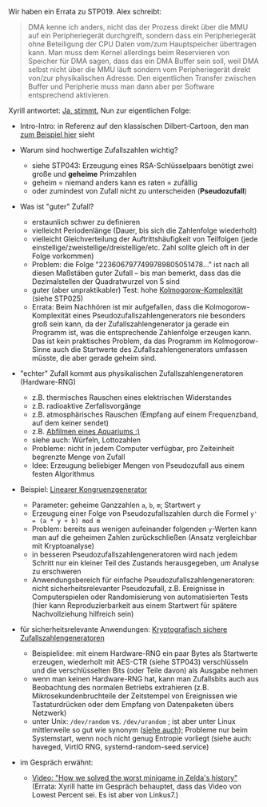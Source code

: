 Wir haben ein Errata zu STP019. Alex schreibt:

> DMA kenne ich anders, nicht das der Prozess direkt über die MMU auf ein Peripheriegerät durchgreift, sondern dass ein Peripheriegerät ohne Beteiligung der CPU Daten vom/zum Hauptspeicher übertragen kann.
> Man muss dem Kernel allerdings beim Reservieren von Speicher für DMA
sagen, dass das ein DMA Buffer sein soll, weil DMA selbst nicht über die MMU läuft sondern vom Peripheriegerät direkt von/zur physikalischen Adresse.
> Den eigentlichen Transfer zwischen Buffer und Peripherie muss
man dann aber per Software entsprechend aktivieren.

Xyrill antwortet: [Ja, stimmt.](https://de.wikipedia.org/w/index.php?title=Direct_Memory_Access&oldid=232059711) Nun zur eigentlichen Folge:

* Intro-Intro: in Referenz auf den klassischen Dilbert-Cartoon, den man [zum Beispiel hier](https://www.americanscientist.org/article/the-quest-for-randomness) sieht

* Warum sind hochwertige Zufallszahlen wichtig?
    * siehe STP043: Erzeugung eines RSA-Schlüsselpaars benötigt zwei große und **geheime** Primzahlen
    * geheim = niemand anders kann es raten = zufällig
    * oder zumindest von Zufall nicht zu unterscheiden (**Pseudozufall**)

* Was ist "guter" Zufall?
    * erstaunlich schwer zu definieren
    * vielleicht Periodenlänge (Dauer, bis sich die Zahlenfolge wiederholt)
    * vielleicht Gleichverteilung der Auftrittshäufigkeit von Teilfolgen (jede einstellige/zweistellige/dreistellige/etc. Zahl sollte gleich oft in der Folge vorkommen)
    * Problem: die Folge "2236067977499789805051478..." ist nach all diesen Maßstäben guter Zufall &ndash; bis man bemerkt, dass das die Dezimalstellen der Quadratwurzel von 5 sind
    * guter (aber unpraktikabler) Test: hohe [Kolmogorow-Komplexität](https://de.wikipedia.org/w/index.php?title=Kolmogorow-Komplexit%C3%A4t&oldid=207581838) (siehe STP025)
    * Errata: Beim Nachhören ist mir aufgefallen, dass die Kolmogorow-Komplexität eines Pseudozufallszahlengenerators nie besonders groß sein kann, da der Zufallszahlengenerator ja gerade ein Programm ist, was die entsprechende Zahlenfolge erzeugen kann. Das ist kein praktisches Problem, da das Programm im Kolmogorow-Sinne auch die Startwerte des Zufallszahlengenerators umfassen müsste, die aber gerade geheim sind.

* "echter" Zufall kommt aus physikalischen Zufallszahlengeneratoren (Hardware-RNG)
    * z.B. thermisches Rauschen eines elektrischen Widerstandes
    * z.B. radioaktive Zerfallsvorgänge
    * z.B. atmosphärisches Rauschen (Empfang auf einem Frequenzband, auf dem keiner sendet)
    * z.B. [Abfilmen eines Aquariums :)](https://www.semanticscholar.org/paper/True-Random-Number-Generator-using-Fish-Tank-Image-Katyal-Mishra/374875fdad184959a7e13eafe9c02bbd44e0aca7)
    * siehe auch: Würfeln, Lottozahlen
    * Probleme: nicht in jedem Computer verfügbar, pro Zeiteinheit begrenzte Menge von Zufall
    * Idee: Erzeugung beliebiger Mengen von Pseudozufall aus einem festen Algorithmus

* Beispiel: [Linearer Kongruenzgenerator](https://de.wikipedia.org/w/index.php?title=Kongruenzgenerator&oldid=214494984#Linearer_Kongruenzgenerator)
    * Parameter: geheime Ganzzahlen `a`, `b`, `m`; Startwert `y`
    * Erzeugung einer Folge von Pseudozufallszahlen durch die Formel `y' = (a * y + b) mod m`
    * Problem: bereits aus wenigen aufeinander folgenden `y`-Werten kann man auf die geheimen Zahlen zurückschließen (Ansatz vergleichbar mit Kryptoanalyse)
    * in besseren Pseudozufallszahlengeneratoren wird nach jedem Schritt nur ein kleiner Teil des Zustands herausgegeben, um Analyse zu erschweren
    * Anwendungsbereich für einfache Pseudozufallszahlengeneratoren: nicht sicherheitsrelevanter Pseudozufall, z.B. Ereignisse in Computerspielen oder Randomisierung von automatisierten Tests (hier kann Reproduzierbarkeit aus einem Startwert für spätere Nachvollziehung hilfreich sein)

* für sicherheitsrelevante Anwendungen: [Kryptografisch sichere Zufallszahlengeneratoren](https://de.wikipedia.org/w/index.php?title=Kryptographisch_sicherer_Zufallszahlengenerator&oldid=234755968)
    * Beispielidee: mit einem Hardware-RNG ein paar Bytes als Startwerte erzeugen, wiederholt mit AES-CTR (siehe STP043) verschlüsseln und die verschlüsselten Bits (oder Teile davon) als Ausgabe nehmen
    * wenn man keinen Hardware-RNG hat, kann man Zufallsbits auch aus Beobachtung des normalen Betriebs extrahieren (z.B. Mikrosekundenbruchteile der Zeitstempel von Ereignissen wie Tastaturdrücken oder dem Empfang von Datenpaketen übers Netzwerk)
    * unter Unix: `/dev/random` vs. `/dev/urandom` ; ist aber unter Linux mittlerweile so gut wie synonym ([siehe auch](https://media.ccc.de/v/32c3-7441-the_plain_simple_reality_of_entropy)); Probleme nur beim Systemstart, wenn noch nicht genug Entropie vorliegt (siehe auch: haveged, VirtIO RNG, systemd-random-seed.service)

* im Gespräch erwähnt:
    * [Video: "How we solved the worst minigame in Zelda's history"](https://www.youtube.com/watch?v=1hs451PfFzQ) (Errata: Xyrill hatte im Gespräch behauptet, dass das Video von Lowest Percent sei. Es ist aber von Linkus7.)
